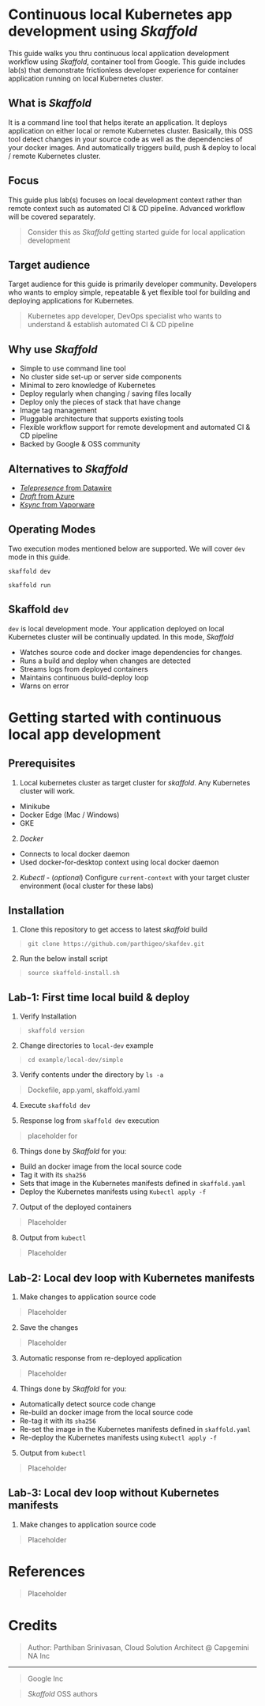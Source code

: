 # Continuous local Kubernetes app development using *Skaffold*
This guide walks you thru continuous local application development workflow using *Skaffold*, container tool from Google. This guide includes lab(s) that demonstrate frictionless developer experience for container application running on local Kubernetes cluster.

## What is *Skaffold*
It is a command line tool that helps iterate an application. It deploys application on either local or remote Kubernetes cluster. Basically, this OSS tool detect changes in your source code as well as the dependencies of your docker images. And automatically triggers build, push & deploy to local / remote Kubernetes cluster.

## Focus
This guide plus lab(s) focuses on local development context rather than remote context such as automated CI & CD pipeline. Advanced workflow will be covered separately.

> Consider this as *Skaffold* getting started guide for local application development

## Target audience
Target audience for this guide is primarily developer community. Developers who wants to employ simple, repeatable & yet flexible tool for building and deploying applications for Kubernetes.

> Kubernetes app developer, DevOps specialist who wants to understand & establish automated CI & CD pipeline

## Why use *Skaffold*
* Simple to use command line tool
* No cluster side set-up or server side components
* Minimal to zero knowledge of Kubernetes
* Deploy regularly when changing / saving files locally
* Deploy only the pieces of stack that have change
* Image tag management
* Pluggable architecture that supports existing tools
* Flexible workflow support for remote development and  automated CI & CD pipeline
* Backed by Google & OSS community

## Alternatives to *Skaffold*
* [_Telepresence_ from Datawire](https://www.telepresence.io/ "Telepresence's homepage")
* [_Draft_ from Azure](https://draft.sh/ "Draft's homepage")
* [_Ksync_ from Vaporware](https://vapor-ware.github.io/ksync/ "Ksync's homepage")

## Operating Modes
Two execution modes mentioned below are supported. We will cover `dev` mode in this guide.

`skaffold dev`

`skaffold run`

## Skaffold `dev`
`dev` is local development mode. Your application deployed on local Kubernetes cluster will be continually updated.  In this mode, *Skaffold*

* Watches source code and docker image dependencies for changes.
* Runs a build  and deploy when changes are detected
* Streams logs from deployed containers
* Maintains continuous build-deploy loop
* Warns on error

# Getting started with continuous local app development   
## Prerequisites   
1. Local kubernetes cluster as target cluster for *skaffold*. Any Kubernetes cluster will work.
* Minikube
* Docker Edge (Mac / Windows)
* GKE

2. *Docker*
* Connects to local docker daemon
* Used docker-for-desktop context using local docker daemon

2. *Kubectl* - (_optional_)
Configure `current-context` with your target cluster environment (local cluster for these labs)

## Installation   
1. Clone this repository to get access to latest *skaffold* build
> `git clone https://github.com/parthigeo/skafdev.git`

2. Run the below install script
> `source skaffold-install.sh`

## Lab-1: First time local build & deploy
1. Verify Installation
> `skaffold version`

2. Change directories to `local-dev` example
> `cd example/local-dev/simple`

3. Verify contents under the directory by `ls -a`
> Dockefile, app.yaml, skaffold.yaml

4. Execute `skaffold dev`

5. Response log from `skaffold dev` execution
> placeholder for

6. Things done by *Skaffold* for you:
* Build an docker image from the local source code
* Tag it with its `sha256`
* Sets that image in the Kubernetes manifests defined in `skaffold.yaml`
* Deploy the Kubernetes manifests using `Kubectl apply -f`

7. Output of the deployed containers
> Placeholder

8. Output from `kubectl`
> Placeholder

## Lab-2: Local dev loop with Kubernetes manifests
1. Make changes to application source code
> Placeholder

2. Save the changes
> Placeholder

3. Automatic response from re-deployed application
> Placeholder

4. Things done by *Skaffold* for you:
* Automatically detect source code change
* Re-build an docker image from the local source code
* Re-tag it with its `sha256`
* Re-set the image in the Kubernetes manifests defined in `skaffold.yaml`
* Re-deploy the Kubernetes manifests using `Kubectl apply -f`

5. Output from `kubectl`
> Placeholder

## Lab-3: Local dev loop without Kubernetes manifests
1. Make changes to application source code
> Placeholder

# References
> Placeholder

# Credits
>Author: Parthiban Srinivasan, Cloud Solution Architect @ Capgemini NA Inc
___
>Google Inc

>*Skaffold* OSS authors
